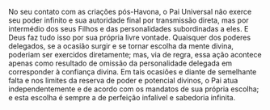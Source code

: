 ﻿No seu contato com as criações pós-Havona, o Pai Universal não exerce seu poder infinito e sua autoridade final por transmissão direta, mas por intermédio dos seus Filhos e das personalidades subordinadas a eles. E Deus faz tudo isso por sua própria livre vontade. Quaisquer dos poderes delegados, se a ocasião surgir e se tornar escolha da mente divina, poderiam ser exercidos diretamente; mas, via de regra, essa ação acontece apenas como resultado de omissão da personalidade delegada em corresponder à confiança divina. Em tais ocasiões e  diante de semelhante falta e nos limites da reserva de poder e potencial divinos, o Pai atua independentemente e de acordo com os mandatos de sua própria escolha; e esta escolha é sempre a de perfeição infalível e sabedoria infinita.